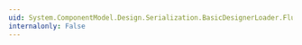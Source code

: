 ```yaml
---
uid: System.ComponentModel.Design.Serialization.BasicDesignerLoader.Flush
internalonly: False
---
```

